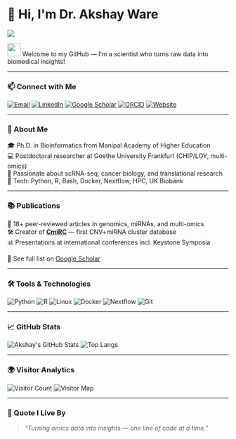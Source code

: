 # 👋 Hi, I'm Dr. Akshay Ware

[![](https://readme-typing-svg.demolab.com/?lines=Bioinformatician+%7C+Cancer+Genomics+Expert+%7C+Postdoc+at+Goethe+University;Open+Source+%7C+CHIP%2FLOY+Researcher+%7C+Big+Data+%7C+scRNA-seq+Champion;&font=Fira%20Code&center=true&width=750&height=45&pause=1000&color=6AABF7&vCenter=true&size=15)](https://github.com/akshayware01)

<img src="https://media.giphy.com/media/hvRJCLFzcasrR4ia7z/giphy.gif" width="30px"> Welcome to my GitHub — I’m a scientist who turns raw data into biomedical insights!

---

### 📫 Connect with Me

[![Email](https://img.shields.io/badge/Gmail-akshayware01%40gmail.com-D14836?style=flat-square&logo=gmail&logoColor=white)](mailto:akshayware01@gmail.com)
[![LinkedIn](https://img.shields.io/badge/-LinkedIn-blue?style=flat-square&logo=linkedin&logoColor=white)](https://www.linkedin.com/in/akshay-ware/)
[![Google Scholar](https://img.shields.io/badge/Google%20Scholar-Citations%20150%2B-4A8FBB?style=flat-square&logo=googlescholar&logoColor=white)](https://scholar.google.com/citations?user=your_user_id)
[![ORCID](https://img.shields.io/badge/ORCID-0000--0003--XXXX--XXXX-A6CE39?style=flat-square&logo=orcid&logoColor=white)](https://orcid.org/0000-0003-XXXX-XXXX)
[![Website](https://img.shields.io/badge/Portfolio-akshayware.dev-0e76a8?style=flat-square&logo=githubpages&logoColor=white)](https://akshayware01.github.io)

---

### 🔬 About Me

🎓 Ph.D. in Bioinformatics from Manipal Academy of Higher Education  
💻 Postdoctoral researcher at Goethe University Frankfurt (CHIP/LOY, multi-omics)  
🧠 Passionate about scRNA-seq, cancer biology, and translational research  
🧰 Tech: Python, R, Bash, Docker, Nextflow, HPC, UK Biobank

---

### 📚 Publications

🧬 18+ peer-reviewed articles in genomics, miRNAs, and multi-omics  
🛠️ Creator of [**CmiRC**](http://slsdb.manipal.edu/cmirclust) — first CNV+miRNA cluster database  
📊 Presentations at international conferences incl. Keystone Symposia

📖 See full list on [Google Scholar](https://scholar.google.com/citations?user=your_user_id)

---

### 🛠️ Tools & Technologies

![Python](https://img.shields.io/badge/-Python-3776AB?style=flat-square&logo=python&logoColor=white)
![R](https://img.shields.io/badge/-R-276DC3?style=flat-square&logo=r&logoColor=white)
![Linux](https://img.shields.io/badge/-Linux-FCC624?style=flat-square&logo=linux&logoColor=black)
![Docker](https://img.shields.io/badge/-Docker-2496ED?style=flat-square&logo=docker&logoColor=white)
![Nextflow](https://img.shields.io/badge/-Nextflow-4E6E8E?style=flat-square)
![Git](https://img.shields.io/badge/-Git-F05032?style=flat-square&logo=git&logoColor=white)

---

### 📈 GitHub Stats

![Akshay's GitHub Stats](https://github-readme-stats.vercel.app/api?username=akshayware01&show_icons=true&theme=default&hide=stars)
![Top Langs](https://github-readme-stats.vercel.app/api/top-langs/?username=akshayware01&layout=compact)

---

### 🌍 Visitor Analytics

![Visitor Count](https://komarev.com/ghpvc/?username=akshayware01&label=Profile+Views&color=0e75b6&style=flat)
![Visitor Map](https://profile-counter.glitch.me/akshayware01/count.svg)

---

### 🚀 Quote I Live By

> *"Turning omics data into insights — one line of code at a time."*


